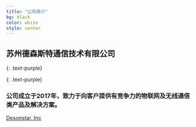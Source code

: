 ```yaml
---
title: "公司简介"
bg: black 
color: white 
style: center
---
```


## 苏州德森斯特通信技术有限公司
{: .text-purple}


<span class="fa-stack subtlecircle" style="font-size:100px; background:rgba(255,166,0,0.1)">
  <i class="fa fa-circle fa-stack-2x text-white"></i>
  <i class="fa fa-globe fa-stack-1x text-orange"></i>
</span>

{: .text-purple}
### 公司成立于2017年，致力于向客户提供有竞争力的物联网及无线通信类产品及解决方案。



<span id="forkongithub">
  <a href="{{ site.source_link }}" class="bg-blue">
    Desonstar, Inc
  </a>
</span>

